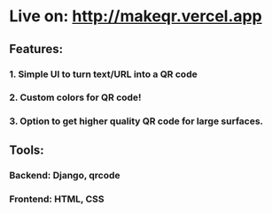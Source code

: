 # Live on:  http://makeqr.vercel.app
## Features:
### 1. Simple UI to turn text/URL into a QR code
### 2. Custom colors for QR code!
### 3. Option to get higher quality QR code for large surfaces.

## Tools:
### Backend: Django, qrcode 
### Frontend: HTML, CSS
